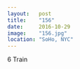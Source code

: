 ```yaml
---
layout:   post
title:    "156"
date:     2016-10-29
image:    "156.jpg"
location: "SoHo, NYC"
---
```


6 Train
